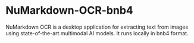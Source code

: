 # NuMarkdown-OCR-bnb4
NuMarkdown OCR is a desktop application for extracting text from images using state-of-the-art multimodal AI models. It runs locally in bnb4 format.

